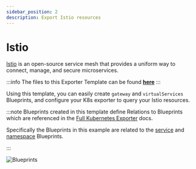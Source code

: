 ```yaml
---
sidebar_position: 2
description: Export Istio resources
---
```


# Istio

[Istio](https://istio.io/latest/docs/setup/getting-started/) is an open-source service mesh that provides a uniform way to connect, manage, and secure microservices.

:::info
The files to this Exporter Template can be found **[here](https://github.com/port-labs/port-k8s-exporter-use-cases/tree/main/istio)**
:::

Using this template, you can easily create `gateway` and `virtualServices` Blueprints, and configure your K8s exporter to query your Istio resources.

:::note
Blueprints created in this template define Relations to Blueprints which are referenced in the [Full Kubernetes Exporter](../../../../complete-use-cases/full-kubernetes-exporter.md) docs.

Specifically the Blueprints in this example are related to the [service](https://github.com/port-labs/k8s-exporter-example/blob/main/terraform/Service.tf) and [namespace](https://github.com/port-labs/k8s-exporter-example/blob/main/terraform/Namespace.tf) Blueprints.

:::

![Blueprints](../../../../../static/img/integrations/k8s-exporter/istio/blueprints.png)
